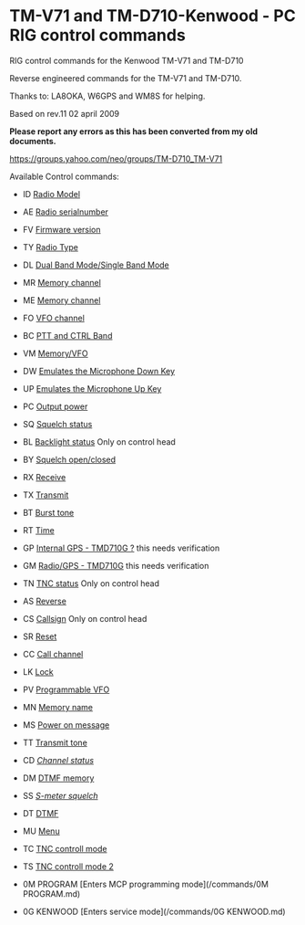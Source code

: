 # TM-V71 and TM-D710-Kenwood - PC RIG control commands
RIG control commands for the Kenwood TM-V71 and TM-D710

Reverse engineered commands for the TM-V71 and TM-D710.

Thanks to: LA8OKA, W6GPS and WM8S for helping.

Based on rev.11 02 april 2009

__Please report any errors as this has been converted from my old documents.__

https://groups.yahoo.com/neo/groups/TM-D710_TM-V71

Available Control commands:


- ID	[Radio Model](/commands/ID.md)

- AE	[Radio serialnumber](/commands/AE.md)

- FV	[Firmware version](/commands/FV.md)

- TY	[Radio Type](/commands/TY.md)

- DL	[Dual Band Mode/Single Band Mode](/commands/DL.md)

- MR	[Memory channel](/commands/MR.md)

- ME	[Memory channel](/commands/ME.md)

- FO	[VFO channel](/commands/FO.md)

- BC	[PTT and CTRL Band](/commands/BC.md)

- VM	[Memory/VFO](/commands/VM.md)

- DW	[Emulates the Microphone Down Key](/commands/DW.md)

- UP	[Emulates the Microphone Up Key](/commands/UP.md)

- PC	[Output power](/commands/PC.md)

- SQ	[Squelch status](/commands/SQ.md)

- BL	[Backlight status](/commands/BL.md) Only on control head

- BY	[Squelch open/closed](/commands/BY.md)

- RX	[Receive](/commands/RX.md)

- TX	[Transmit](/commands/TX.md)

- BT	[Burst tone](/commands/BT.md)

- RT	[Time](/commands/RT.md)

- GP	[Internal GPS - TMD710G ?](/commands/GP.md) this needs verification

- GM	[Radio/GPS - TMD710G](/commands/GM.md) this needs verification

- TN	[TNC status](/commands/TN.md) Only on control head

- AS	[Reverse](/commands/AS.md)

- CS	[Callsign](/commands/CS.md) Only on control head

- SR	[Reset](/commands/SR.md)

- CC	[Call channel](/commands/CC.md)

- LK	[Lock](/commands/LK.md)

- PV	[Programmable VFO](/commands/PV.md)

- MN	[Memory name](/commands/MN.md)

- MS	[Power on message](/commands/MS.md)

- TT	[Transmit tone](/commands/TT.md)

- CD	[*Channel status*](/commands/CD.md)

- DM	[DTMF memory](/commands/DM.md)

- SS	[*S-meter squelch*](/commands/SS.md)

- DT	[DTMF](/commands/DT.md)

- MU	[Menu](/commands/MU.md)

- TC	[TNC controll mode](/commands/TC.md)

- TS	[TNC controll mode 2](/commands/TS.md)

- 0M PROGRAM	[Enters MCP programming mode](/commands/0M PROGRAM.md)

- 0G KENWOOD	[Enters service mode](/commands/0G KENWOOD.md)
